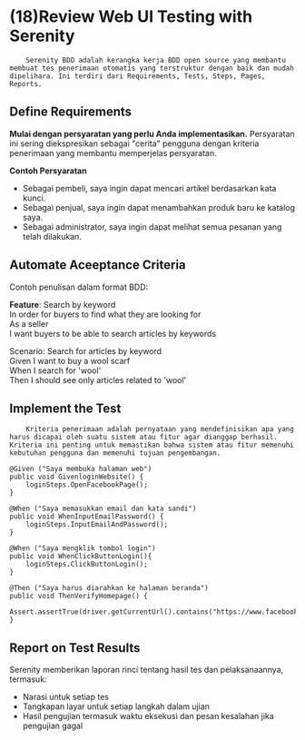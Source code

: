 # (18)Review Web UI Testing with Serenity

        Serenity BDD adalah kerangka kerja BDD open source yang membantu membuat tes penerimaan otomatis yang terstruktur dengan baik dan mudah dipelihara. Ini terdiri dari Requirements, Tests, Steps, Pages, Reports.

## Define Requirements

**Mulai dengan persyaratan yang perlu Anda implementasikan.** Persyaratan ini sering diekspresikan sebagai "cerita" pengguna dengan kriteria penerimaan yang membantu memperjelas persyaratan.

**Contoh Persyaratan**

* Sebagai pembeli, saya ingin dapat mencari artikel berdasarkan kata kunci.
* Sebagai penjual, saya ingin dapat menambahkan produk baru ke katalog saya.
* Sebagai administrator, saya ingin dapat melihat semua pesanan yang telah dilakukan.

## Automate Aceeptance Criteria
Contoh penulisan dalam format BDD:

**Feature**: Search by keyword  
In order for buyers to find what they are looking for  
As a seller  
I want buyers to be able to search articles by keywords  

  Scenario: Search for articles by keyword  
    Given I want to buy a wool scarf    
    When I search for 'wool'  
    Then I should see only articles related to 'wool'

## Implement the Test
        Kriteria penerimaan adalah pernyataan yang mendefinisikan apa yang harus dicapai oleh suatu sistem atau fitur agar dianggap berhasil. Kriteria ini penting untuk memastikan bahwa sistem atau fitur memenuhi kebutuhan pengguna dan memenuhi tujuan pengembangan.

```
@Given ("Saya membuka halaman web")
public void GivenloginWebsite() {
    loginSteps.OpenFacebookPage();
}

@When ("Saya memasukkan email dan kata sandi")
public void WhenInputEmailPassword() {
    loginSteps.InputEmailAndPassword();
}

@When ("Saya mengklik tombol login")
public void WhenClickButtonLogin(){
    loginSteps.ClickButtonLogin();
}

@Then ("Saya harus diarahkan ke halaman beranda")
public void ThenVerifyHomepage() {
    Assert.assertTrue(driver.getCurrentUrl().contains("https://www.facebook.com/"));
} 
```

## Report on Test Results
Serenity memberikan laporan rinci tentang hasil tes dan pelaksanaannya, termasuk:

* Narasi untuk setiap tes
* Tangkapan layar untuk setiap langkah dalam ujian
* Hasil pengujian termasuk waktu eksekusi dan pesan kesalahan jika pengujian gagal


